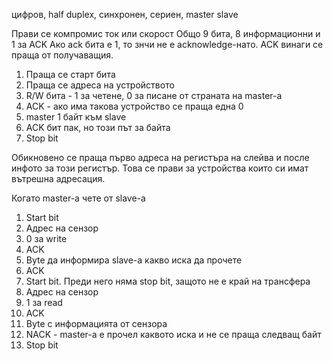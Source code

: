 цифров, half duplex, синхронен, сериен, master slave

Прави се компромис ток или скорост
Общо 9 бита, 8 информационни и 1 за ACK
Ако ack бита е 1, то знчи не е acknowledge-нато. ACK винаги се праща от получаващия.

1) Праща се старт бита
2) Праща се адреса на устройството
3) R/W бита - 1 за четене, 0 за писане от страната на master-а
4) ACK - ако има такова устройство се праща една 0
5) master 1 байт към slave
6) ACK бит пак, но този път за байта
7) Stop bit

Обикновено се праща първо адреса на регистъра на слейва и после инфото за този регистър. Това се прави за устройства които си имат вътрешна адресация.

Когато master-a чете от slave-a
1) Start bit
2) Адрес на сензор
3) 0 за write
4) ACK
5) Byte да информира slave-a какво иска да прочете
6) ACK
7) Start bit. Преди него няма stop bit, защото не е край на трансфера
8) Адрес на сензор
9) 1 за read
10) ACK
11) Byte с информацията от сензора
12) NACK - master-a е прочел каквото иска и не се праща следващ байт
13) Stop bit
